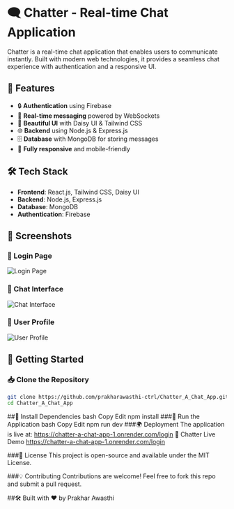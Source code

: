 # 🗨️ Chatter - Real-time Chat Application

Chatter is a real-time chat application that enables users to communicate instantly. Built with modern web technologies, it provides a seamless chat experience with authentication and a responsive UI.

## 🚀 Features
- 🔒 **Authentication** using Firebase
- 💬 **Real-time messaging** powered by WebSockets
- 🎨 **Beautiful UI** with Daisy UI & Tailwind CSS
- 🌐 **Backend** using Node.js & Express.js
- 🗄️ **Database** with MongoDB for storing messages
- 📱 **Fully responsive** and mobile-friendly

## 🛠️ Tech Stack
- **Frontend**: React.js, Tailwind CSS, Daisy UI
- **Backend**: Node.js, Express.js
- **Database**: MongoDB
- **Authentication**: Firebase

## 📸 Screenshots

### 🔐 Login Page
![Login Page](https://github.com/user-attachments/assets/7e8e590e-eb82-4ae1-bfdd-fd6f5360ae96)


### 📩 Chat Interface
![Chat Interface](https://github.com/user-attachments/assets/0a5ba2b4-410e-4f8c-8de2-34ce695fcd5c)


### 📜 User Profile
![User Profile](https://github.com/user-attachments/assets/1339fa6f-f59f-41c4-9aa8-8f5d0ae0aa40)


## 🎯 Getting Started

### 📥 Clone the Repository
```bash
git clone https://github.com/prakharawasthi-ctrl/Chatter_A_Chat_App.git
cd Chatter_A_Chat_App

```

##🔧 Install Dependencies
bash
Copy
Edit
npm install
###🏃 Run the Application
bash
Copy
Edit
npm run dev
###🌍 Deployment
The application is live at: https://chatter-a-chat-app-1.onrender.com/login
🔗 Chatter Live Demo https://chatter-a-chat-app-1.onrender.com/login

###📜 License
This project is open-source and available under the MIT License.

###💡 Contributing
Contributions are welcome! Feel free to fork this repo and submit a pull request.

##🛠️ Built with ❤️ by Prakhar Awasthi

